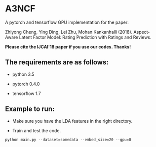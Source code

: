 # A3NCF

A pytorch and tensorflow GPU implementation for the paper:

Zhiyong Cheng, Ying Ding, Lei Zhu, Mohan Kankanhalli (2018). Aspect-Aware Latent Factor Model:  Rating Prediction with Ratings and Reviews.

**Please cite the IJCAI'18 paper if you use our codes. Thanks!**


## The requirements are as follows:
* python 3.5

* pytorch 0.4.0

* tensorflow 1.7

## Example to run:
* Make sure you have the LDA features in the right directory.

* Train and test the code.
```
python main.py --dataset=somedata --embed_size=20 --gpu=0
```
